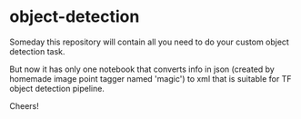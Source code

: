 # object-detection

Someday this repository will contain all you need to do your custom object detection task.

But now it has only one notebook that converts info in json (created by homemade image point tagger named 'magic') to xml that is suitable for TF object detection pipeline.

Cheers!
